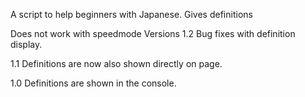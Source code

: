 A script to help beginners with Japanese. Gives definitions

Does not work with speedmode
Versions
1.2
Bug fixes with definition display.

1.1
Definitions are now also shown directly on page.

1.0
Definitions are shown in the console.
